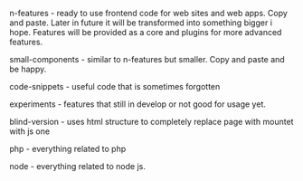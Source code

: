 n-features - ready to use frontend code for web sites and web apps. Copy and paste. Later in future it will be transformed into something bigger i hope. Features will be provided as a core and plugins for more advanced features.

small-components - similar to n-features but smaller. Copy and paste and be happy.

code-snippets - useful code that is sometimes forgotten

experiments - features that still in develop or not good for usage yet.

blind-version - uses html structure to completely replace page with mountet with js one

php - everything related to php

node - everything related to node js. 